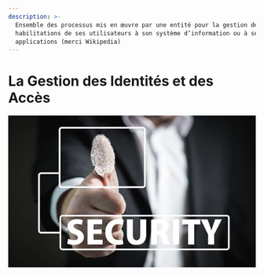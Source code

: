```yaml
---
description: >-
  Ensemble des processus mis en œuvre par une entité pour la gestion des
  habilitations de ses utilisateurs à son système d’information ou à ses
  applications (merci Wikipedia)
---
```


# La Gestion des Identités et des Accès

![](../../.gitbook/assets/56de78d97a914e06031c0c2139acb855.png)

